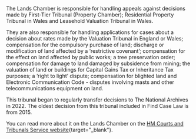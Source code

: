 The Lands Chamber is responsible for handling appeals against decisions made by First-Tier Tribunal (Property Chamber); Residential Property Tribunal in Wales and Leasehold Valuation Tribunal in Wales.

They are also responsible for handling applications for cases about a decision about rates made by the Valuation Tribunal in England or Wales; compensation for the compulsory purchase of land; discharge or modification of land affected by a ‘restrictive covenant’; compensation for the effect on land affected by public works; a tree preservation order; compensation for damage to land damaged by subsidence from mining; the valuation of land or buildings for Capital Gains Tax or Inheritance Tax purposes; a ‘right to light’ dispute; compensation for blighted land and Electronic Communication Code - disputes involving masts and other telecommunications equipment on land.

This tribunal began to regularly transfer decisions to The National Archives in 2022. The oldest decision from this tribunal included in Find Case Law is from 2015.

You can read more about it on the Lands Chamber on the [HM Courts and Tribunals Service website](https://www.gov.uk/courts-tribunals/upper-tribunal-lands-chamber){target="\_blank"}.
